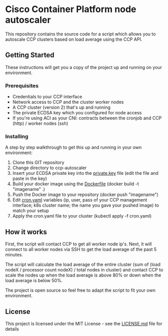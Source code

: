 # Cisco Container Platform node autoscaler

This repository contains the source code for a script which allows you to autoscale CCP clusters based on load average using the CCP API.

## Getting Started

These instructions will get you a copy of the project up and running on your environment.

### Prerequisites

* Credentials to your CCP interface
* Network access to CCP and the cluster worker nodes
* A CCP cluster (version 2) that's up and running
* The private ECDSA key which you configured for node access
* If you're using ACI as your CNI: contracts between the cronjob and CCP (http) / worker nodes (ssh)

### Installing

A step by step walkthrough to get this up and running in your own environment:

1. Clone this GIT repository
2. Change directory to ccp-autoscaler
3. Insert your ECDSA private key into the [private.key](src/private.key) file (edit the file and paste in the key)
4. Build your docker image using the [Dockerfile](Dockerfile) (docker build -t "imagename" .)
5. Push the Docker image to your repository (docker push "imagename")
6. Edit [cron.yaml](cron.yaml) variables (ip, user, pass of your CCP management interface; k8s cluster name; the name you gave your pushed image) to match your setup
7. Apply the cron.yaml file to your cluster (kubectl apply -f cron.yaml)

## How it works

First, the script will contact CCP to get all worker node ip's. Next, it will connect to all worker nodes via SSH to get the load average of the past 5 minutes. 

The script will calculate the load average of the entire cluster (sum of (load nodeX / processor count nodeX) / total nodes in cluster) and contact CCP to scale the nodes up when the load average is above 80% or down when the load average is below 50%.

The project is open source so feel free to adapt the script to fit your own environment.

## License

This project is licensed under the MIT License - see the [LICENSE.md](LICENSE.md) file for details
